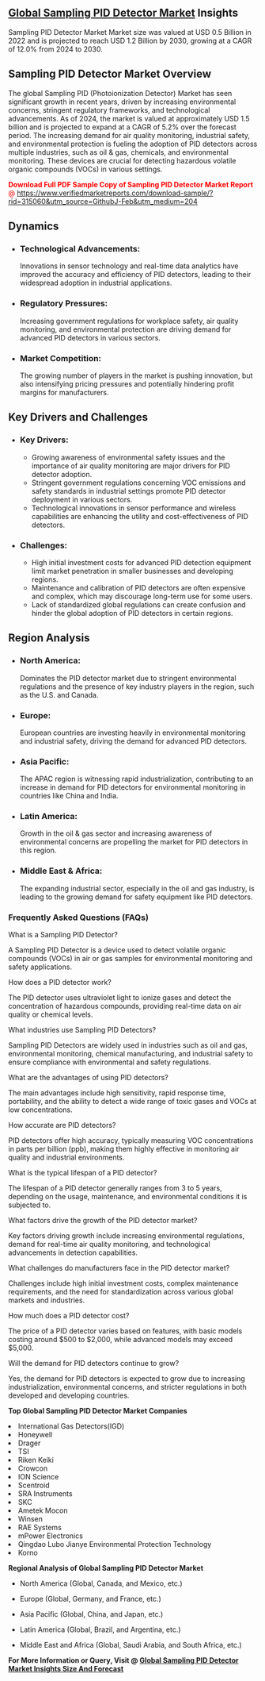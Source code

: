 <h2><a href="https://www.verifiedmarketreports.com/download-sample/?rid=315060&amp;utm_source=GithubJ&amp;utm_medium=204" target="_blank">Global Sampling PID Detector Market</a> Insights</h2><p>Sampling PID Detector Market Market size was valued at USD 0.5 Billion in 2022 and is projected to reach USD 1.2 Billion by 2030, growing at a CAGR of 12.0% from 2024 to 2030.</p><p><h2>Sampling PID Detector Market Overview</h2> <p>The global Sampling PID (Photoionization Detector) Market has seen significant growth in recent years, driven by increasing environmental concerns, stringent regulatory frameworks, and technological advancements. As of 2024, the market is valued at approximately USD 1.5 billion and is projected to expand at a CAGR of 5.2% over the forecast period. The increasing demand for air quality monitoring, industrial safety, and environmental protection is fueling the adoption of PID detectors across multiple industries, such as oil & gas, chemicals, and environmental monitoring. These devices are crucial for detecting hazardous volatile organic compounds (VOCs) in various settings.</p> <p><p><span class=""><span style="color: #ff0000;"><strong>Download Full PDF Sample Copy of Sampling PID Detector Market Report</strong> @ </span><a href="https://www.verifiedmarketreports.com/download-sample/?rid=315060&amp;utm_source=GithubJ-Feb&amp;utm_medium=204" target="_blank">https://www.verifiedmarketreports.com/download-sample/?rid=315060&amp;utm_source=GithubJ-Feb&amp;utm_medium=204</a></span></p></p> <h2>Dynamics</h2> <ul> <li><h3>Technological Advancements:</h3> Innovations in sensor technology and real-time data analytics have improved the accuracy and efficiency of PID detectors, leading to their widespread adoption in industrial applications.</li> <li><h3>Regulatory Pressures:</h3> Increasing government regulations for workplace safety, air quality monitoring, and environmental protection are driving demand for advanced PID detectors in various sectors.</li> <li><h3>Market Competition:</h3> The growing number of players in the market is pushing innovation, but also intensifying pricing pressures and potentially hindering profit margins for manufacturers.</li> </ul> <h2>Key Drivers and Challenges</h2> <ul> <li><h3>Key Drivers:</h3> <ul> <li>Growing awareness of environmental safety issues and the importance of air quality monitoring are major drivers for PID detector adoption.</li> <li>Stringent government regulations concerning VOC emissions and safety standards in industrial settings promote PID detector deployment in various sectors.</li> <li>Technological innovations in sensor performance and wireless capabilities are enhancing the utility and cost-effectiveness of PID detectors.</li> </ul> </li> <li><h3>Challenges:</h3> <ul> <li>High initial investment costs for advanced PID detection equipment limit market penetration in smaller businesses and developing regions.</li> <li>Maintenance and calibration of PID detectors are often expensive and complex, which may discourage long-term use for some users.</li> <li>Lack of standardized global regulations can create confusion and hinder the global adoption of PID detectors in certain regions.</li> </ul> </li> </ul> <h2>Region Analysis</h2> <ul> <li><h3>North America:</h3> Dominates the PID detector market due to stringent environmental regulations and the presence of key industry players in the region, such as the U.S. and Canada.</li> <li><h3>Europe:</h3> European countries are investing heavily in environmental monitoring and industrial safety, driving the demand for advanced PID detectors.</li> <li><h3>Asia Pacific:</h3> The APAC region is witnessing rapid industrialization, contributing to an increase in demand for PID detectors for environmental monitoring in countries like China and India.</li> <li><h3>Latin America:</h3> Growth in the oil & gas sector and increasing awareness of environmental concerns are propelling the market for PID detectors in this region.</li> <li><h3>Middle East & Africa:</h3> The expanding industrial sector, especially in the oil and gas industry, is leading to the growing demand for safety equipment like PID detectors.</li> </ul> <h3>Frequently Asked Questions (FAQs)</h3> <p>What is a Sampling PID Detector?</p> <p>A Sampling PID Detector is a device used to detect volatile organic compounds (VOCs) in air or gas samples for environmental monitoring and safety applications.</p> <p>How does a PID detector work?</p> <p>The PID detector uses ultraviolet light to ionize gases and detect the concentration of hazardous compounds, providing real-time data on air quality or chemical levels.</p> <p>What industries use Sampling PID Detectors?</p> <p>Sampling PID Detectors are widely used in industries such as oil and gas, environmental monitoring, chemical manufacturing, and industrial safety to ensure compliance with environmental and safety regulations.</p> <p>What are the advantages of using PID detectors?</p> <p>The main advantages include high sensitivity, rapid response time, portability, and the ability to detect a wide range of toxic gases and VOCs at low concentrations.</p> <p>How accurate are PID detectors?</p> <p>PID detectors offer high accuracy, typically measuring VOC concentrations in parts per billion (ppb), making them highly effective in monitoring air quality and industrial environments.</p> <p>What is the typical lifespan of a PID detector?</p> <p>The lifespan of a PID detector generally ranges from 3 to 5 years, depending on the usage, maintenance, and environmental conditions it is subjected to.</p> <p>What factors drive the growth of the PID detector market?</p> <p>Key factors driving growth include increasing environmental regulations, demand for real-time air quality monitoring, and technological advancements in detection capabilities.</p> <p>What challenges do manufacturers face in the PID detector market?</p> <p>Challenges include high initial investment costs, complex maintenance requirements, and the need for standardization across various global markets and industries.</p> <p>How much does a PID detector cost?</p> <p>The price of a PID detector varies based on features, with basic models costing around $500 to $2,000, while advanced models may exceed $5,000.</p> <p>Will the demand for PID detectors continue to grow?</p> <p>Yes, the demand for PID detectors is expected to grow due to increasing industrialization, environmental concerns, and stricter regulations in both developed and developing countries.</p> </p><p><strong>Top Global Sampling PID Detector Market Companies</strong></p><div data-test-id=""><p><li>International Gas Detectors(IGD)</li><li> Honeywell</li><li> Drager</li><li> TSI</li><li> Riken Keiki</li><li> Crowcon</li><li> ION Science</li><li> Scentroid</li><li> SRA Instruments</li><li> SKC</li><li> Ametek Mocon</li><li> Winsen</li><li> RAE Systems</li><li> mPower Electronics</li><li> Qingdao Lubo Jianye Environmental Protection Technology</li><li> Korno</li></p><div><strong>Regional Analysis of&nbsp;Global Sampling PID Detector Market</strong></div><ul><li dir="ltr"><p dir="ltr">North America&nbsp;(Global, Canada, and Mexico, etc.)</p></li><li dir="ltr"><p dir="ltr">Europe (Global, Germany, and France, etc.)</p></li><li dir="ltr"><p dir="ltr">Asia Pacific&nbsp;(Global, China, and Japan, etc.)</p></li><li dir="ltr"><p dir="ltr">Latin America&nbsp;(Global, Brazil, and Argentina, etc.)</p></li><li dir="ltr">Middle East and Africa&nbsp;(Global, Saudi Arabia, and South Africa, etc.)</li></ul><p><strong>For More Information or Query, Visit @&nbsp;</strong><strong><a href="https://www.verifiedmarketreports.com/product/sampling-pid-detector-market/?utm_source=GithubJ&amp;utm_medium=204" target="_blank">Global Sampling PID Detector Market Insights Size And Forecast</a></strong></p></div>
